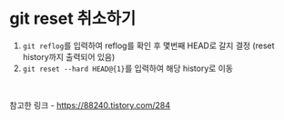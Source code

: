 # git reset 취소하기  


1. `git reflog`를 입력하여 reflog를 확인 후 몇번째 HEAD로 갈지 결정 (reset history까지 출력되어 있음)  
2. `git reset --hard HEAD@{1}`를 입력하여 해당 history로 이동  


<br>

참고한 링크 - https://88240.tistory.com/284

